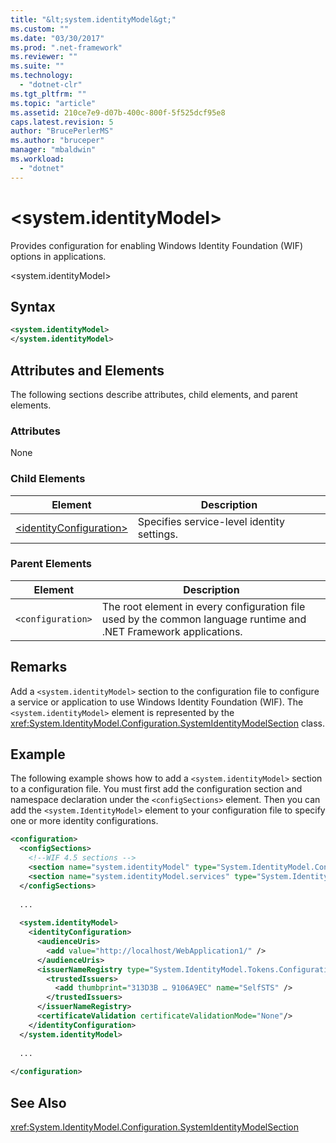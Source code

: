 ```yaml
---
title: "&lt;system.identityModel&gt;"
ms.custom: ""
ms.date: "03/30/2017"
ms.prod: ".net-framework"
ms.reviewer: ""
ms.suite: ""
ms.technology: 
  - "dotnet-clr"
ms.tgt_pltfrm: ""
ms.topic: "article"
ms.assetid: 210ce7e9-d07b-400c-800f-5f525dcf95e8
caps.latest.revision: 5
author: "BrucePerlerMS"
ms.author: "bruceper"
manager: "mbaldwin"
ms.workload: 
  - "dotnet"
---
```

# &lt;system.identityModel&gt;
Provides configuration for enabling Windows Identity Foundation (WIF) options in applications.  
  
 \<system.identityModel>  
  
## Syntax  
  
```xml  
<system.identityModel>  
</system.identityModel>  
```  
  
## Attributes and Elements  
 The following sections describe attributes, child elements, and parent elements.  
  
### Attributes  
 None  
  
### Child Elements  
  
|Element|Description|  
|-------------|-----------------|  
|[\<identityConfiguration>](../../../../../docs/framework/configure-apps/file-schema/windows-identity-foundation/identityconfiguration.md)|Specifies service-level identity settings.|  
  
### Parent Elements  
  
|Element|Description|  
|-------------|-----------------|  
|`<configuration>`|The root element in every configuration file used by the common language runtime and .NET Framework applications.|  
  
## Remarks  
 Add a `<system.identityModel>` section to the configuration file to configure a service or application to use Windows Identity Foundation (WIF). The `<system.identityModel>` element is represented by the <xref:System.IdentityModel.Configuration.SystemIdentityModelSection> class.  
  
## Example  
 The following example shows how to add a `<system.identityModel>` section to a configuration file. You must first add the configuration section and namespace declaration under the `<configSections>` element. Then you can add the `<system.IdentityModel>` element to your configuration file to specify one or more identity configurations.  
  
```xml  
<configuration>  
  <configSections>  
    <!--WIF 4.5 sections -->  
    <section name="system.identityModel" type="System.IdentityModel.Configuration.SystemIdentityModelSection, System.IdentityModel, Version=4.0.0.0, Culture=neutral, PublicKeyToken=B77A5C561934E089"/>  
    <section name="system.identityModel.services" type="System.IdentityModel.Services.Configuration.SystemIdentityModelServicesSection, System.IdentityModel.Services, Version=4.0.0.0, Culture=neutral, PublicKeyToken=B77A5C561934E089"/>  
  </configSections>  
  
  ...  
  
  <system.identityModel>  
    <identityConfiguration>  
      <audienceUris>  
        <add value="http://localhost/WebApplication1/" />  
      </audienceUris>  
      <issuerNameRegistry type="System.IdentityModel.Tokens.ConfigurationBasedIssuerNameRegistry, System.IdentityModel, Version=4.0.0.0, Culture=neutral, PublicKeyToken=B77A5C561934E089">  
        <trustedIssuers>  
          <add thumbprint="313D3B … 9106A9EC" name="SelfSTS" />  
        </trustedIssuers>  
      </issuerNameRegistry>  
      <certificateValidation certificateValidationMode="None"/>  
    </identityConfiguration>  
  </system.identityModel>  
  
  ...  
  
</configuration>  
```  
  
## See Also  
 <xref:System.IdentityModel.Configuration.SystemIdentityModelSection>
